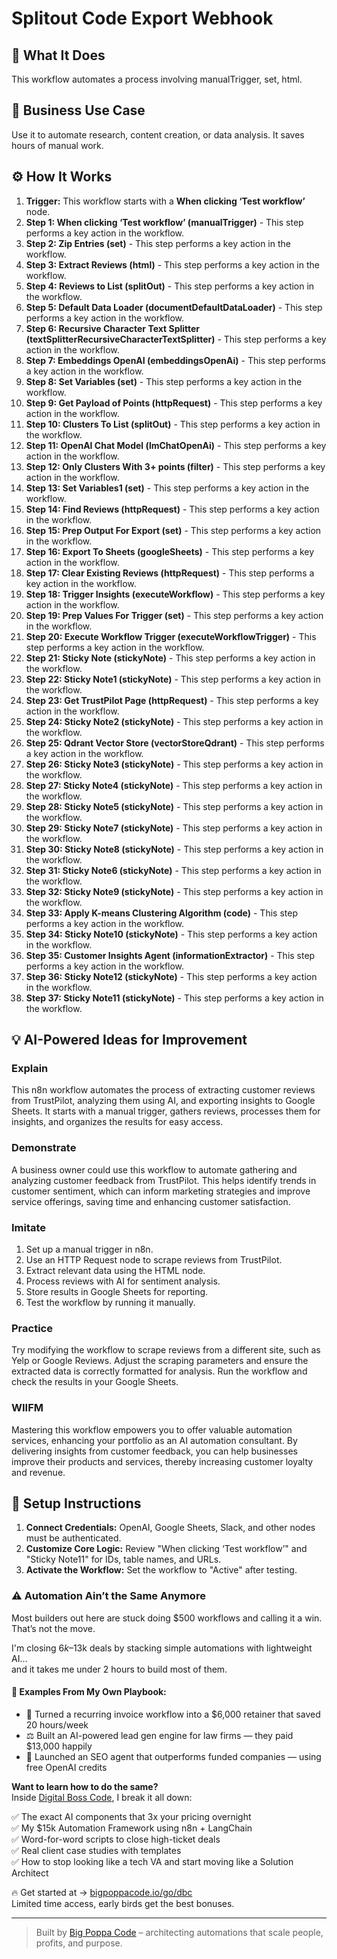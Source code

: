 # Splitout Code Export Webhook

## 🚀 What It Does
This workflow automates a process involving manualTrigger, set, html.

## 💼 Business Use Case
Use it to automate research, content creation, or data analysis. It saves hours of manual work.

## ⚙️ How It Works
1.  **Trigger:** This workflow starts with a **When clicking ‘Test workflow’** node.
2. **Step 1: When clicking ‘Test workflow’ (manualTrigger)** - This step performs a key action in the workflow.
3. **Step 2: Zip Entries (set)** - This step performs a key action in the workflow.
4. **Step 3: Extract Reviews (html)** - This step performs a key action in the workflow.
5. **Step 4: Reviews to List (splitOut)** - This step performs a key action in the workflow.
6. **Step 5: Default Data Loader (documentDefaultDataLoader)** - This step performs a key action in the workflow.
7. **Step 6: Recursive Character Text Splitter (textSplitterRecursiveCharacterTextSplitter)** - This step performs a key action in the workflow.
8. **Step 7: Embeddings OpenAI (embeddingsOpenAi)** - This step performs a key action in the workflow.
9. **Step 8: Set Variables (set)** - This step performs a key action in the workflow.
10. **Step 9: Get Payload of Points (httpRequest)** - This step performs a key action in the workflow.
11. **Step 10: Clusters To List (splitOut)** - This step performs a key action in the workflow.
12. **Step 11: OpenAI Chat Model (lmChatOpenAi)** - This step performs a key action in the workflow.
13. **Step 12: Only Clusters With 3+ points (filter)** - This step performs a key action in the workflow.
14. **Step 13: Set Variables1 (set)** - This step performs a key action in the workflow.
15. **Step 14: Find Reviews (httpRequest)** - This step performs a key action in the workflow.
16. **Step 15: Prep Output For Export (set)** - This step performs a key action in the workflow.
17. **Step 16: Export To Sheets (googleSheets)** - This step performs a key action in the workflow.
18. **Step 17: Clear Existing Reviews (httpRequest)** - This step performs a key action in the workflow.
19. **Step 18: Trigger Insights (executeWorkflow)** - This step performs a key action in the workflow.
20. **Step 19: Prep Values For Trigger (set)** - This step performs a key action in the workflow.
21. **Step 20: Execute Workflow Trigger (executeWorkflowTrigger)** - This step performs a key action in the workflow.
22. **Step 21: Sticky Note (stickyNote)** - This step performs a key action in the workflow.
23. **Step 22: Sticky Note1 (stickyNote)** - This step performs a key action in the workflow.
24. **Step 23: Get TrustPilot Page (httpRequest)** - This step performs a key action in the workflow.
25. **Step 24: Sticky Note2 (stickyNote)** - This step performs a key action in the workflow.
26. **Step 25: Qdrant Vector Store (vectorStoreQdrant)** - This step performs a key action in the workflow.
27. **Step 26: Sticky Note3 (stickyNote)** - This step performs a key action in the workflow.
28. **Step 27: Sticky Note4 (stickyNote)** - This step performs a key action in the workflow.
29. **Step 28: Sticky Note5 (stickyNote)** - This step performs a key action in the workflow.
30. **Step 29: Sticky Note7 (stickyNote)** - This step performs a key action in the workflow.
31. **Step 30: Sticky Note8 (stickyNote)** - This step performs a key action in the workflow.
32. **Step 31: Sticky Note6 (stickyNote)** - This step performs a key action in the workflow.
33. **Step 32: Sticky Note9 (stickyNote)** - This step performs a key action in the workflow.
34. **Step 33: Apply K-means Clustering Algorithm (code)** - This step performs a key action in the workflow.
35. **Step 34: Sticky Note10 (stickyNote)** - This step performs a key action in the workflow.
36. **Step 35: Customer Insights Agent (informationExtractor)** - This step performs a key action in the workflow.
37. **Step 36: Sticky Note12 (stickyNote)** - This step performs a key action in the workflow.
38. **Step 37: Sticky Note11 (stickyNote)** - This step performs a key action in the workflow.

## 💡 AI-Powered Ideas for Improvement
### Explain
This n8n workflow automates the process of extracting customer reviews from TrustPilot, analyzing them using AI, and exporting insights to Google Sheets. It starts with a manual trigger, gathers reviews, processes them for insights, and organizes the results for easy access.

### Demonstrate
A business owner could use this workflow to automate gathering and analyzing customer feedback from TrustPilot. This helps identify trends in customer sentiment, which can inform marketing strategies and improve service offerings, saving time and enhancing customer satisfaction.

### Imitate
1. Set up a manual trigger in n8n.
2. Use an HTTP Request node to scrape reviews from TrustPilot.
3. Extract relevant data using the HTML node.
4. Process reviews with AI for sentiment analysis.
5. Store results in Google Sheets for reporting.
6. Test the workflow by running it manually.

### Practice
Try modifying the workflow to scrape reviews from a different site, such as Yelp or Google Reviews. Adjust the scraping parameters and ensure the extracted data is correctly formatted for analysis. Run the workflow and check the results in your Google Sheets.

### WIIFM
Mastering this workflow empowers you to offer valuable automation services, enhancing your portfolio as an AI automation consultant. By delivering insights from customer feedback, you can help businesses improve their products and services, thereby increasing customer loyalty and revenue.

## 🔧 Setup Instructions
1. **Connect Credentials:** OpenAI, Google Sheets, Slack, and other nodes must be authenticated.
2. **Customize Core Logic:** Review "When clicking ‘Test workflow’" and "Sticky Note11" for IDs, table names, and URLs.
3. **Activate the Workflow:** Set the workflow to "Active" after testing.

### ⚠️ Automation Ain’t the Same Anymore

Most builders out here are stuck doing $500 workflows and calling it a win.  
That’s not the move.  

I'm closing $6k–$13k deals by stacking simple automations with lightweight AI...  
and it takes me under 2 hours to build most of them.

#### 🧠 Examples From My Own Playbook:
- 🔁 Turned a recurring invoice workflow into a $6,000 retainer that saved 20 hours/week  
- ⚖️ Built an AI-powered lead gen engine for law firms — they paid $13,000 happily  
- 🚀 Launched an SEO agent that outperforms funded companies — using free OpenAI credits  

**Want to learn how to do the same?**  
Inside [Digital Boss Code](https://bigpoppacode.io/go/dbc), I break it all down:

✅ The exact AI components that 3x your pricing overnight  
✅ My $15k Automation Framework using n8n + LangChain  
✅ Word-for-word scripts to close high-ticket deals  
✅ Real client case studies with templates  
✅ How to stop looking like a tech VA and start moving like a Solution Architect  

🔥 Get started at → [bigpoppacode.io/go/dbc](https://bigpoppacode.io/go/dbc)  
Limited time access, early birds get the best bonuses.

---
> Built by [Big Poppa Code](https://bigpoppacode.io) – architecting automations that scale people, profits, and purpose.
